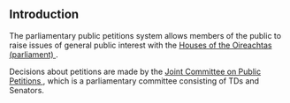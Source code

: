 ##  Introduction

The parliamentary public petitions system allows members of the public to
raise issues of general public interest with the [ Houses of the Oireachtas
(parliament)
](https://www.citizensinformation.ie/en/government_in_ireland/houses_of_the_oireachtas/)
.

Decisions about petitions are made by the [ Joint Committee on Public
Petitions ](https://www.oireachtas.ie/en/committees/33/petitions/) , which is
a parliamentary committee consisting of TDs and Senators.
